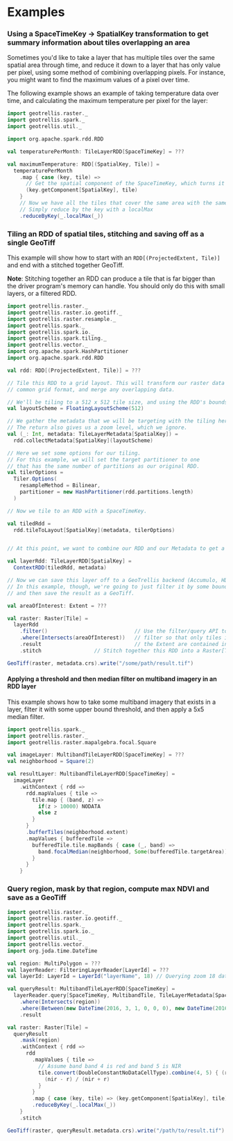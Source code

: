 # Examples

### Using a SpaceTimeKey -> SpatialKey transformation to get summary information about tiles overlapping an area

Sometimes you'd like to take a layer that has multiple tiles over the same spatial area through time,
and reduce it down to a layer that has only value per pixel, using some method of combining overlapping pixels.
For instance, you might want to find the maximum values of a pixel over time.

The following example shows an example of taking temperature data over time, and calculating the maximum temperature
per pixel for the layer:

```scala
import geotrellis.raster._
import geotrellis.spark._
import geotrellis.util._

import org.apache.spark.rdd.RDD

val temperaturePerMonth: TileLayerRDD[SpaceTimeKey] = ???

val maximumTemperature: RDD[(SpatialKey, Tile)] =
  temperaturePerMonth
    .map { case (key, tile) =>
      // Get the spatial component of the SpaceTimeKey, which turns it into SpatialKey
      (key.getComponent[SpatialKey], tile)
    }
    // Now we have all the tiles that cover the same area with the same key.
    // Simply reduce by the key with a localMax
    .reduceByKey(_.localMax(_))
```

### Tiling an RDD of spatial tiles, stitching and saving off as a single GeoTiff

This example will show how to start with an `RDD[(ProjectedExtent, Tile)]` and end with a stitched together GeoTiff.


__Note__: Stitching together an RDD can produce a tile that is far bigger than the driver program's memory can handle.
You should only do this with small layers, or a filtered RDD.

```scala
import geotrellis.raster._
import geotrellis.raster.io.geotiff._
import geotrellis.raster.resample._
import geotrellis.spark._
import geotrellis.spark.io._
import geotrellis.spark.tiling._
import geotrellis.vector._
import org.apache.spark.HashPartitioner
import org.apache.spark.rdd.RDD

val rdd: RDD[(ProjectedExtent, Tile)] = ???

// Tile this RDD to a grid layout. This will transform our raster data into a
// common grid format, and merge any overlapping data.

// We'll be tiling to a 512 x 512 tile size, and using the RDD's bounds as the tile bounds.
val layoutScheme = FloatingLayoutScheme(512)

// We gather the metadata that we will be targeting with the tiling here.
// The return also gives us a zoom level, which we ignore.
val (_: Int, metadata: TileLayerMetadata[SpatialKey]) =
  rdd.collectMetadata[SpatialKey](layoutScheme)

// Here we set some options for our tiling.
// For this example, we will set the target partitioner to one
// that has the same number of partitions as our original RDD.
val tilerOptions =
  Tiler.Options(
    resampleMethod = Bilinear,
    partitioner = new HashPartitioner(rdd.partitions.length)
  )

// Now we tile to an RDD with a SpaceTimeKey.

val tiledRdd =
  rdd.tileToLayout[SpatialKey](metadata, tilerOptions)


// At this point, we want to combine our RDD and our Metadata to get a TileLayerRDD[SpatialKey]

val layerRdd: TileLayerRDD[SpatialKey] =
  ContextRDD(tiledRdd, metadata)

// Now we can save this layer off to a GeoTrellis backend (Accumulo, HDFS, S3, etc)
// In this example, though, we're going to just filter it by some bounding box
// and then save the result as a GeoTiff.

val areaOfInterest: Extent = ???

val raster: Raster[Tile] =
  layerRdd
    .filter()                            // Use the filter/query API to
    .where(Intersects(areaOfInterest))   // filter so that only tiles intersecting
    .result                              // the Extent are contained in the result
    .stitch                 // Stitch together this RDD into a Raster[Tile]

GeoTiff(raster, metadata.crs).write("/some/path/result.tif")
```

#### Applying a threshold and then median filter on multiband imagery in an RDD layer

This example shows how to take some multiband imagery that exists in a layer, filter it with some upper bound threshold,
and then apply a 5x5 median filter.

```scala
import geotrellis.spark._
import geotrellis.raster._
import geotrellis.raster.mapalgebra.focal.Square

val imageLayer: MultibandTileLayerRDD[SpaceTimeKey] = ???
val neighborhood = Square(2)

val resultLayer: MultibandTileLayerRDD[SpaceTimeKey] =
  imageLayer
    .withContext { rdd =>
      rdd.mapValues { tile =>
        tile.map { (band, z) =>
          if(z > 10000) NODATA
          else z
        }
      }
      .bufferTiles(neighborhood.extent)
      .mapValues { bufferedTile =>
        bufferedTile.tile.mapBands { case (_, band) =>
          band.focalMedian(neighborhood, Some(bufferedTile.targetArea))
        }
      }
    }
```

### Query region, mask by that region, compute max NDVI and save as a GeoTiff

```scala
import geotrellis.raster._
import geotrellis.raster.io.geotiff._
import geotrellis.spark._
import geotrellis.spark.io._
import geotrellis.util._
import geotrellis.vector._
import org.joda.time.DateTime

val region: MultiPolygon = ???
val layerReader: FilteringLayerReader[LayerId] = ???
val layerId: LayerId = LayerId("layerName", 18) // Querying zoom 18 data

val queryResult: MultibandTileLayerRDD[SpaceTimeKey] =
  layerReader.query[SpaceTimeKey, MultibandTile, TileLayerMetadata[SpaceTimeKey]](layerId)
    .where(Intersects(region))
    .where(Between(new DateTime(2016, 3, 1, 0, 0, 0), new DateTime(2016, 4, 1, 0, 0)))
    .result

val raster: Raster[Tile] =
  queryResult
    .mask(region)
    .withContext { rdd =>
      rdd
        .mapValues { tile =>
          // Assume band band 4 is red and band 5 is NIR
          tile.convert(DoubleConstantNoDataCellType).combine(4, 5) { (r, nir) =>
            (nir - r) / (nir + r)
          }
        }
        .map { case (key, tile) => (key.getComponent[SpatialKey], tile) }
        .reduceByKey(_.localMax(_))
    }
    .stitch

GeoTiff(raster, queryResult.metadata.crs).write("/path/to/result.tif")
```
